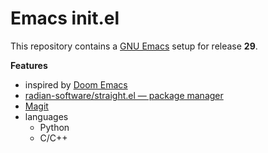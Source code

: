 # Emacs init.el

This repository contains a [GNU Emacs](https://www.gnu.org/software/emacs) setup for release **29**.

**Features**
- inspired by [Doom Emacs](https://github.com/doomemacs/doomemacs)
- [radian-software/straight.el — package manager](https://github.com/radian-software/straight.el)
- [Magit](https://magit.vc)
- languages
  - Python
  - C/C++
